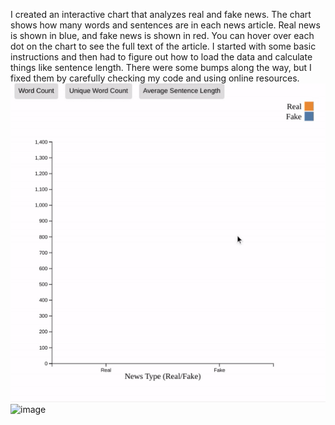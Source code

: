 I created an interactive chart that analyzes real and fake news. The chart shows how many words and sentences are in each news article. Real news is shown in blue, and fake news is shown in red. You can hover over each dot on the chart to see the full text of the article. I started with some basic instructions and then had to figure out how to load the data and calculate things like sentence length. There were some bumps along the way, but I fixed them by carefully checking my code and using online resources.
<img src="https://github.com/Njarrin/D3-Spring-24/blob/main/Final%20project/Bargraph.gif?raw=true" alt="Bargraph.gif"/>![image](https://github.com/Njarrin/D3-Spring-24/assets/88802129/39dd274b-e5fe-45a4-b3db-456c4a5230d4)

